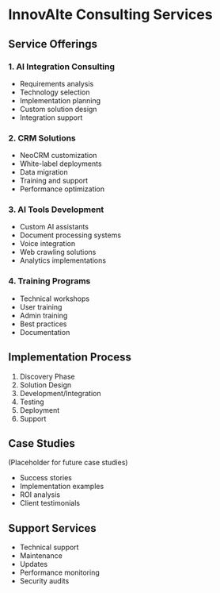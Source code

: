 # InnovAIte Consulting Services

## Service Offerings

### 1. AI Integration Consulting
- Requirements analysis
- Technology selection
- Implementation planning
- Custom solution design
- Integration support

### 2. CRM Solutions
- NeoCRM customization
- White-label deployments
- Data migration
- Training and support
- Performance optimization

### 3. AI Tools Development
- Custom AI assistants
- Document processing systems
- Voice integration
- Web crawling solutions
- Analytics implementations

### 4. Training Programs
- Technical workshops
- User training
- Admin training
- Best practices
- Documentation

## Implementation Process
1. Discovery Phase
2. Solution Design
3. Development/Integration
4. Testing
5. Deployment
6. Support

## Case Studies
(Placeholder for future case studies)
- Success stories
- Implementation examples
- ROI analysis
- Client testimonials

## Support Services
- Technical support
- Maintenance
- Updates
- Performance monitoring
- Security audits 